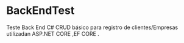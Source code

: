 # BackEndTest
Teste Back End C#
CRUD básico para registro de clientes/Empresas utilizadan ASP.NET CORE ,EF CORE .
